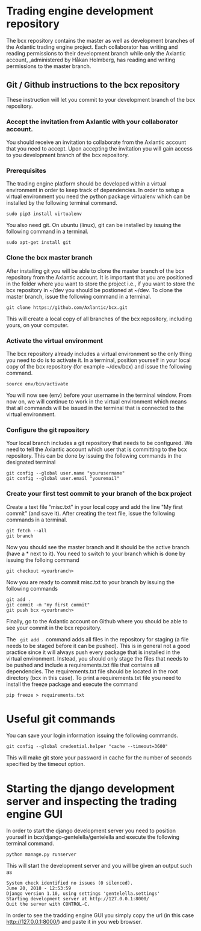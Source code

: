# Trading engine development repository

The bcx repository contains the master as well as development branches of the
Axlantic trading engine project. Each collaborator has writing and reading
permissions to their development branch while only the Axlantic account,
,administered by Håkan Holmberg, has reading and writing permissions to the
master branch.

## Git / Github instructions to the bcx repository

These instruction will let you commit to your development branch of the bcx repository.

### Accept the invitation from Axlantic with your collaborator account.

You should receive an invitation to collaborate from the Axlantic account
that you need to accept. Upon accepting the invitation you will gain access to you
development branch of the bcx repository. 
 
### Prerequisites

The trading engine platform should be developed within a virtual environment in
order to keep track of dependencies. In order to setup a virtual environment you
need the python package virtualenv which can be installed by the following
terminal command.

```
sudo pip3 install virtualenv
```

You also need git. On ubuntu (linux), git can be installed by issuing the following command in a terminal.

```
sudo apt-get install git
``` 

### Clone the bcx master branch

After installing git you will be able to clone the master branch of the bcx repository from the
Axlantic account. It is important that you are positioned in the folder where you want to
store the project i.e., if you want to store the bcx repository in ~/dev you
should be postioned at ~/dev. To clone the master branch, issue the following
command in a terminal.

```
git clone https://github.com/Axlantic/bcx.git
```

This will create a local copy of all branches of the bcx repository, including yours, on your computer.

### Activate the virtual environment 

The bcx repository already includes a virtual environment so the only thing you
need to do is to activate it. In a terminal, position yourself in your local copy of the bcx repository (for
example ~/dev/bcx) and issue the following command.

```
source env/bin/activate
```

You will now see (env) before your username in the terminal window. From now on,
we will continue to work in the virtual environment which means that all commands
will be issued in the terminal that is connected to the virtual environment.

### Configure the git repository
Your local branch includes a git repository that needs to be configured. We need
to tell the Axlantic account which user that is committing to the
bcx repository. This can be done by issuing the following commands in the
designated terminal

```
git config --global user.name "yourusername"
git config --global user.email "youremail"
```

### Create your first test commit to your branch of the bcx project

Create a text file "misc.txt" in your local copy and add the line "My first commit" (and save it). After creating the text file, issue the following commands in a terminal.

```
git fetch --all
git branch
```

Now you should see the master branch and it should be the active branch (have a * next to it). You need to switch to your branch which is done by issuing the folloing command

```
git checkout <yourbranch> 
```

Now you are ready to commit misc.txt to your branch by issuing the following commands

```
git add . 
git commit -m "my first commit"
git push bcx <yourbranch>
```

Finally, go to the Axlantic account on Github where you should be able to see
your commit in the bcx repository.

The ` git add .` command adds all files in the repository for staging (a file
needs to be staged before it can be pushed). This is in general not a good practice
since it will always push every package that is installed in the virtual
environment. Instead, you should only stage the files that needs to be pushed and
include a requirements.txt file that contains all dependencies. The
requirements.txt file should be located in the root directory (bcx in this case). To print a
requirements.txt file you need to install the freeze package and execute the command

```
pip freeze > requirements.txt
```

# Useful git commands

You can save your login information issuing the following commands.

```
git config --global credential.helper "cache --timeout=3600"

```

This will make git store your password in cache for the number of seconds
specified by the timeout option.


# Starting the django development server and inspecting the trading engine GUI

In order to start the django development server you need to position yourself in
bcx/django-gentelella/gentelella and execute the following terminal command.

```
python manage.py runserver

```

This will start the development server and you will be given an output such as


```
System check identified no issues (0 silenced).
June 20, 2018 - 12:53:59
Django version 1.10, using settings 'gentelella.settings'
Starting development server at http://127.0.0.1:8000/
Quit the server with CONTROL-C.

```
In order to see the tradding engine GUI you simply copy the url (in this case
http://127.0.0.1:8000/) and paste it in you web browser.



